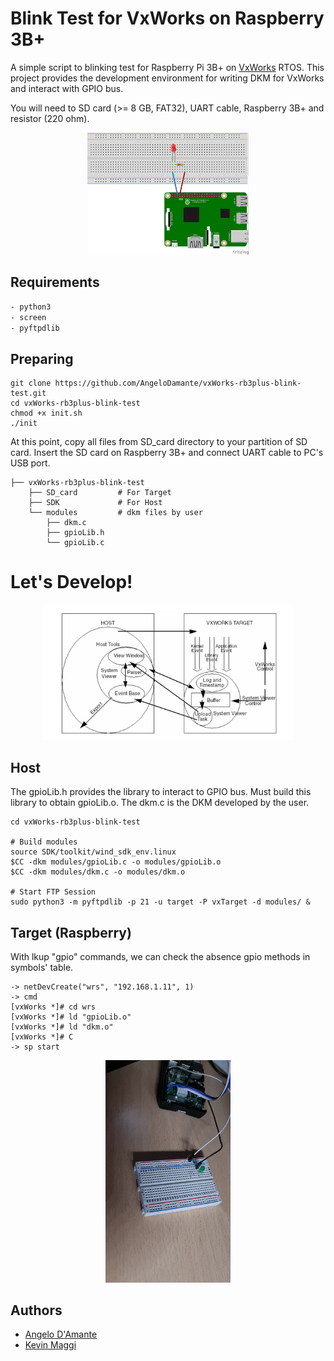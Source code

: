 # Blink Test for VxWorks on Raspberry 3B+
A simple script to blinking test for Raspberry Pi 3B+ on <a href="https://github.com/AngeloDamante/VxWorks_basics">VxWorks</a> RTOS. This project provides the development environment for writing DKM for VxWorks and interact with GPIO bus.

You will need to SD card (>= 8 GB, FAT32), UART cable, Raspberry 3B+ and resistor (220 ohm).
<center>
    <img src="design/raspLed.png" />
</center>

## Requirements
```bash
- python3
- screen
- pyftpdlib
```

## Preparing
```
git clone https://github.com/AngeloDamante/vxWorks-rb3plus-blink-test.git
cd vxWorks-rb3plus-blink-test
chmod +x init.sh
./init
```

At this point, copy all files from SD_card directory to your partition of SD card. Insert the SD card on Raspberry 3B+ and connect UART cable to PC's USB port.

```
├── vxWorks-rb3plus-blink-test
    ├── SD_card         # For Target
    ├── SDK             # For Host
    └── modules         # dkm files by user
        ├── dkm.c
        ├── gpioLib.h
        └── gpioLib.c

```

# Let's Develop!
<center>
    <img src="design/targetHost.png" width=400/>
</center>

## Host
The gpioLib.h provides the library to interact to GPIO bus. Must build this library to obtain gpioLib.o. The dkm.c is the DKM developed by the user.
```
cd vxWorks-rb3plus-blink-test

# Build modules
source SDK/toolkit/wind_sdk_env.linux
$CC -dkm modules/gpioLib.c -o modules/gpioLib.o
$CC -dkm modules/dkm.c -o modules/dkm.o

# Start FTP Session
sudo python3 -m pyftpdlib -p 21 -u target -P vxTarget -d modules/ &
```

## Target (Raspberry)
With lkup "gpio" commands, we can check the absence gpio methods in symbols' table.
```
-> netDevCreate("wrs", "192.168.1.11", 1)
-> cmd
[vxWorks *]# cd wrs
[vxWorks *]# ld "gpioLib.o"
[vxWorks *]# ld "dkm.o"
[vxWorks *]# C
-> sp start 
```

<center>
    <img src="design/led_test.gif" width=200/>
</center>



## Authors
- <a href="https://github.com/AngeloDamante"> Angelo D'Amante </a>
- <a href="https://github.com/KevinMaggi"> Kevin Maggi </a>